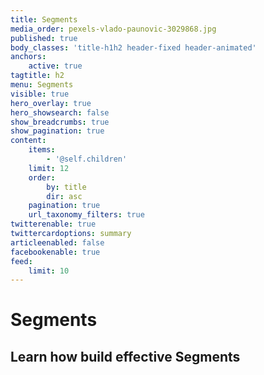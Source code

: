 ```yaml
---
title: Segments
media_order: pexels-vlado-paunovic-3029868.jpg
published: true
body_classes: 'title-h1h2 header-fixed header-animated'
anchors:
    active: true
tagtitle: h2
menu: Segments
visible: true
hero_overlay: true
hero_showsearch: false
show_breadcrumbs: true
show_pagination: true
content:
    items:
        - '@self.children'
    limit: 12
    order:
        by: title
        dir: asc
    pagination: true
    url_taxonomy_filters: true
twitterenable: true
twittercardoptions: summary
articleenabled: false
facebookenable: true
feed:
    limit: 10
---
```


# Segments
## Learn how build effective Segments